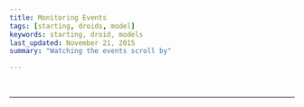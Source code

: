 ```yaml
---
title: Monitoring Events
tags: [starting, droids, model]
keywords: starting, droid, models 
last_updated: November 21, 2015
summary: "Watching the events scroll by"

---
```



<script> 
$(document).ready(function(){

});

</script>
 

<script> 
$(document).ready(function(){

	
		jQuery.ajax({
		    url: "https://api.coindroids.com/event?order=block_height.desc,action_type.desc",
		    type: "GET",
		    processData: false,
		       contentType: 'application/json',
			})
		.done(function(data, textStatus, jqXHR) {
			
			
			current_block = '';
			for (index = data.length - 1; index >= 0; --index) { 
				if (current_block != data[index].block_hash) {
					$("#event_log").prepend("<div id='"+data[index].block_hash+"'><div class='row'><div class='col-lg-1' ><b>"+data[index].block_height+"</b></div><div class='col-lg-7 text-right'>("+data[index].block_hash+")</div></div></div>")
					current_block = data[index].block_hash;
				}
 
				$("#"+data[index].block_hash).append("<div class='row'><div class='col-md-2'>"+ data[index].droid_name + " ("+ data[index].player_username+")</div><div class='col-md-1'>"+ data[index].action_type + "</div><div class='col-md-1'>"+ data[index].value/100000000 + "TBTC</div><div class='col-md-6 text-right'>" + data[index].txid +"</div><div class='col-md-1 text-left'><i>Vout "+data[index].tx_vout+ "</i></div></div>");
			}		 	

		    console.log("HTTP Request Succeeded: " + jqXHR.status);
		    console.log(data);
		})
		.fail(function(jqXHR, textStatus, errorThrown) {
		    console.log("HTTP Request Failed");
		})
		.always(function() {
		       $("#submit-lookup").show();
			   $("#submit-lookup-hidden").hide();
		});
		
});		

</script>

<div class="container" id='event_logs'>


</div>


<div class="container" id='event_log'>

</div>

<br />
<hr />
